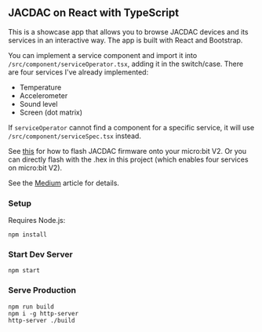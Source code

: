 ## JACDAC on React with TypeScript

This is a showcase app that allows you to browse JACDAC devices and its services in an interactive way. The app is built with React and Bootstrap.

You can implement a service component and import it into ```/src/component/serviceOperator.tsx```, adding it in the switch/case. There are four services I've already implemented:

* Temperature
* Accelerometer
* Sound level
* Screen (dot matrix)

If ```serviceOperator``` cannot find a component for a specific service, it will use ```/src/component/serviceSpec.tsx``` instead.

See [this](https://microsoft.github.io/jacdac-docs/clients/makecode/servers/) for how to flash JACDAC firmware onto your micro:bit V2. Or you can directly flash with the .hex in this project (which enables four services on micro:bit V2).

See the [Medium](https://alankrantas.medium.com/build-a-react-app-to-interact-with-jacdac-services-on-bbc-micro-bit-dbdcd70567b7) article for details.

### Setup

Requires Node.js:

```
npm install
```

### Start Dev Server

```
npm start
```

### Serve Production

```
npm run build
npm i -g http-server
http-server ./build
```
